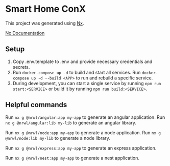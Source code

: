 # Smart Home ConX

This project was generated using [Nx](https://nx.dev).

[Nx Documentation](https://nx.dev/angular)

## Setup

1. Copy .env.template to .env and provide necessary credentials and secrets.
2. Run `docker-compose up -d` to build and start all services. Run `docker-compose up -d --build <APP>` to run and rebuild a specific service.
3. During development, you can start a single service by running `npm run start:<SERVICE>` or build it by running `npm run build:<SERVICE>`.

## Helpful commands

Run `nx g @nrwl/angular:app my-app` to generate an angular application.
Run `nx g @nrwl/angular:lib my-lib` to generate an angular library.

Run `nx g @nrwl/node:app my-app` to generate a node application.
Run `nx g @nrwl/node:lib my-lib` to generate a node library.

Run `nx g @nrwl/express:app my-app` to generate an express application.

Run `nx g @nrwl/nest:app my-app` to generate a nest application.